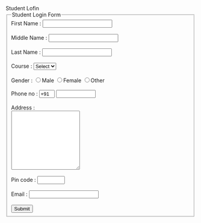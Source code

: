 <html>
<head>
	Student Lofin
</head>
<body>
<form>
<fieldset >
<legend>Student Login Form</legend>
<label> First Name :</label>
<input type="text" size="20"/> <br><br>
<label> Middle Name :</label>
<input type="text" size="20"/> <br><br>
<label> Last Name :</label>
<input type="text" size="20"/> <br><br>
<label> Course :</label>
<select>
<option value="Course">Select</option>
<option value="BCA">BCA</option>
<option value="BBA">BBA</option>
<option value="B.sc">B.sc</option>
<option value="MCA">MCA</option>
<option value="MBA">MBA</option>
</select><br><br>
<label> Gender :</label>
<input type="radio" value="m" name="Gender"/>Male
<input type="radio" value="f" name="Gender"/>Female
<input type="radio" value="o" name="Gender"/>Other <br><br>
<label> Phone no :</label>
<input type="text" value="+91" size="2"/>
<input type="text" size="10"/> <br><br>
<label> Address :</label><br>
<textarea col="100" rows="10"></textarea><br><br>
<label> Pin code :</label>
<input type="text" size="6"/> <br><br>
<label> Email :</label>
<input type="text" id="email"/> <br><br>
<button type="Submit">Submit </button>
</fieldset>
</form>
</body>
</html>
